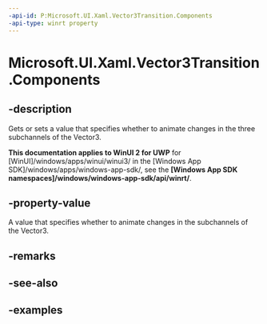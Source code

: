 ```yaml
---
-api-id: P:Microsoft.UI.Xaml.Vector3Transition.Components
-api-type: winrt property
---
```


<!-- Property syntax.
public Vector3TransitionComponents Components { get;  set; }
-->

# Microsoft.UI.Xaml.Vector3Transition.Components

## -description
Gets or sets a value that specifies whether to animate changes in the three subchannels of the Vector3.

**This documentation applies to WinUI 2 for UWP** for [WinUI]/windows/apps/winui/winui3/ in the [Windows App SDK]/windows/apps/windows-app-sdk/, see the **[Windows App SDK namespaces]/windows/windows-app-sdk/api/winrt/**.

## -property-value

A value that specifies whether to animate changes in the subchannels of the Vector3.

## -remarks

## -see-also

## -examples

